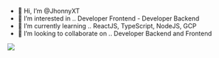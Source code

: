 - 👋 Hi, I’m @JhonnyXT
- 👀 I’m interested in .. Developer Frontend - Developer Backend
- 🌱 I’m currently learning .. ReactJS, TypeScript, NodeJS, GCP
- 💞️ I’m looking to collaborate on .. Developer Backend and Frontend
<!---
JhonnyXT/JhonnyXT is a ✨ special ✨ repository because its `README.md` (this file) appears on your GitHub profile.
You can click the Preview link to take a look at your changes.
--->

<img src="{https://img.shields.io/badge/Gmail-D14836?style=for-the-badge&logo=gmail&logoColor=white}" />
